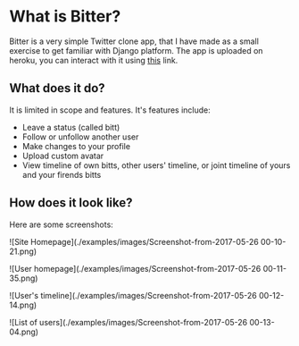 # What is Bitter?

Bitter is a very simple Twitter clone app, that I have made as a small exercise to get familiar with Django platform. The app is uploaded on heroku, you can interact with it using [this](https://boiling-harbor-86978.herokuapp.com/) link.

## What does it do?

It is limited in scope and features. It's features include:

* Leave a status (called bitt)
* Follow or unfollow another user
* Make changes to your profile
* Upload custom avatar
* View timeline of own bitts, other users' timeline, or joint timeline of yours and your firends bitts

## How does it look like?

Here are some screenshots:

![Site Homepage](./examples/images/Screenshot-from-2017-05-26 00-10-21.png)

![User homepage](./examples/images/Screenshot-from-2017-05-26 00-11-35.png)

![User's timeline](./examples/images/Screenshot-from-2017-05-26 00-12-14.png)

![List of users](./examples/images/Screenshot-from-2017-05-26 00-13-04.png)
